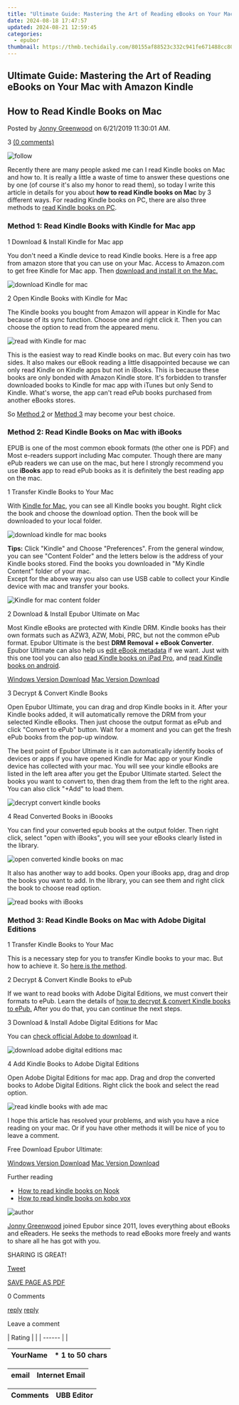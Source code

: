 ```yaml
---
title: "Ultimate Guide: Mastering the Art of Reading eBooks on Your Mac with Amazon Kindle"
date: 2024-08-18 17:47:57
updated: 2024-08-21 12:59:45
categories:
  - epubor
thumbnail: https://thmb.techidaily.com/80155af88523c332c941fe671488cc80343c6425da9b3fc724c8ee058b2d4ab5.jpg
---
```


## Ultimate Guide: Mastering the Art of Reading eBooks on Your Mac with Amazon Kindle

## How to Read Kindle Books on Mac

Posted by [Jonny Greenwood](https://plus.google.com/u/0/+JonnyGreenwood999) on 6/21/2019 11:30:01 AM.

3 [(0 comments)](http://www.epubor.com/#comment-area) 



![follow](http://www.epubor.com/images/follow.png)

Recently there are many people asked me can I read Kindle books on Mac and how to. It is really a little a waste of time to answer these questions one by one (of course it's also my honor to read them), so today I write this article in details for you about **how to read Kindle books on Mac** by 3 different ways. For reading Kindle books on PC, there are also three methods to [read Kindle books on PC](https://tools.techidaily.com/epubor/products/).

### Method 1: Read Kindle Books with Kindle for Mac app

1 Download & Install Kindle for Mac app 

You don't need a Kindle device to read Kindle books. Here is a free app from amazon store that you can use on your Mac. Access to Amazon.com to get free Kindle for Mac app. Then [download and install it on the Mac.](https://www.amazon.com/kindle-dbs/fd/kcp) 

![download Kindle for mac](https://www.epubor.com/images/uppic/read-books-kindle-for-pc.jpg)

2 Open Kindle Books with Kindle for Mac 

The Kindle books you bought from Amazon will appear in Kindle for Mac because of its sync function. Choose one and right click it. Then you can choose the option to read from the appeared menu.

![read with Kindle for mac](http://www.epubor.com/images/uppic/read-with-kindle-for-mac.jpg)

This is the easiest way to read Kindle books on mac. But every coin has two sides. It also makes our eBook reading a little disappointed because we can only read Kindle on Kindle apps but not in iBooks. This is because these books are only bonded with Amazon Kindle store. It's forbidden to transfer downloaded books to Kindle for mac app with iTunes but only Send to Kindle. What's worse, the app can't read ePub books purchased from another eBooks stores.

So [Method 2](https://tools.techidaily.com/epubor/products/) or [Method 3](https://tools.techidaily.com/epubor/products/) may become your best choice.

### Method 2: Read Kindle Books on Mac with iBooks

EPUB is one of the most common ebook formats (the other one is PDF) and Most e-readers support including Mac computer. Though there are many ePub readers we can use on the mac, but here I strongly recommend you use **iBooks** app to read ePub books as it is definitely the best reading app on the mac.

1 Transfer Kindle Books to Your Mac

With [Kindle for Mac](https://tools.techidaily.com/epubor/products/), you can see all Kindle books you bought. Right click the book and choose the download option. Then the book will be downloaded to your local folder.

![download kindle for mac books](http://www.epubor.com/images/uppic/download-kindle-for-mac-books.jpg)

**Tips:** Click "Kindle" and Choose "Preferences". From the general window, you can see "Content Folder" and the letters below is the address of your Kindle books stored. Find the books you downloaded in "My Kindle Content" folder of your mac.  
 Except for the above way you also can use USB cable to collect your Kindle device with mac and transfer your books.

![Kindle for mac content folder](http://www.epubor.com/images/uppic/kindle-for-mac-content-folder.jpg)

2 Download & Install Epubor Ultimate on Mac

Most Kindle eBooks are protected with Kindle DRM. Kindle books has their own formats such as AZW3, AZW, Mobi, PRC, but not the common ePub format. Epubor Ultimate is the best **DRM Removal + eBook Converter**. Epubor Ultimate can also help us [edit eBook metadata](https://tools.techidaily.com/epubor/products/) if we want. Just with this one tool you can also [read Kindle books on iPad Pro](https://tools.techidaily.com/epubor/products/), and [read Kindle books on android](https://tools.techidaily.com/epubor/products/).

[Windows Version Download](https://tools.techidaily.com/epubor/ultimate/) [Mac Version Download](https://tools.techidaily.com/epubor/ultimate/) 

3 Decrypt & Convert Kindle Books

Open Epubor Ultimate, you can drag and drop Kindle books in it. After your Kindle books added, it will automatically remove the DRM from your selected Kindle eBooks. Then just choose the output format as ePub and click "Convert to ePub" button. Wait for a moment and you can get the fresh ePub books from the pop-up window.

The best point of Epubor Ultimate is it can automatically identify books of devices or apps if you have opened Kindle for Mac app or your Kindle device has collected with your mac. You will see your kindle eBooks are listed in the left area after you get the Epubor Ultimate started. Select the books you want to convert to, then drag them from the left to the right area. You can also click "+Add" to load them.

![decrypt convert kindle books](http://www.epubor.com/images/uppic/decrypt-convert-kindle-books.jpg)

4 Read Converted Books in iBoooks

You can find your converted epub books at the output folder. Then right click, select "open with iBooks", you will see your eBooks clearly listed in the library.

![open converted kindle books on mac](https://www.epubor.com/images/uppic/open-epub-with-ibooks.jpg)

It also has another way to add books. Open your iBooks app, drag and drop the books you want to add. In the library, you can see them and right click the book to choose read option.

![read books with iBooks](http://www.epubor.com/images/uppic/read-books-with-iBooks.jpg)

### Method 3: Read Kindle Books on Mac with Adobe Digital Editions

1 Transfer Kindle Books to Your Mac

This is a necessary step for you to transfer Kindle books to your mac. But how to achieve it. So [here is the method](https://tools.techidaily.com/epubor/products/).

2 Decrypt & Convert Kindle Books to ePub

If we want to read books with Adobe Digital Editions, we must convert their formats to ePub. Learn the details of [how to decrypt & convert Kindle books to ePub.](https://tools.techidaily.com/epubor/products/) After you do that, you can continue the next steps.

3 Download & Install Adobe Digital Editions for Mac

You can [check official Adobe to download](http://www.adobe.com/solutions/ebook/digital-editions/download.html) it.

![download adobe digital editions mac](http://www.epubor.com/images/uppic/download-adobe-digital-editions-mac.jpg)

4 Add Kindle Books to Adobe Digital Editions

Open Adobe Digital Editions for mac app. Drag and drop the converted books to Adobe Digital Editions. Right click the book and select the read option.

![read kindle books with ade mac](http://www.epubor.com/images/uppic/read-kindle-books-with-ade-mac.jpg)

I hope this article has resolved your problems, and wish you have a nice reading on your mac. Or if you have other methods it will be nice of you to leave a comment.

Free Download Epubor Ultimate:

[Windows Version Download](https://tools.techidaily.com/epubor/ultimate/) [Mac Version Download](https://tools.techidaily.com/epubor/ultimate/) 

Further reading

* [How to read kindle books on Nook](https://tools.techidaily.com/epubor/products/)
* [How to read kindle books on kobo vox](https://tools.techidaily.com/epubor/products/)

![author](http://www.epubor.com/images/uppic/jonny.png)

[Jonny Greenwood](https://plus.google.com/u/0/+JonnyGreenwood999) joined Epubor since 2011, loves everything about eBooks and eReaders. He seeks the methods to read eBooks more freely and wants to share all he has got with you.

SHARING IS GREAT!

[Tweet](https://twitter.com/share) 

[SAVE PAGE AS PDF](https://tools.techidaily.com/epubor/products/) 



0 Comments

[reply](https://tools.techidaily.com/epubor/products/) [reply](https://tools.techidaily.com/epubor/products/) 

Leave a comment

| Rating |  |
| ------ |  |

| YourName | \*  1 to 50 chars |
| -------- | ----------------- |

| email | Internet Email |
| ----- | -------------- |

| Comments | UBB Editor |
| -------- | ---------- |

<ins class="adsbygoogle"
     style="display:block"
     data-ad-format="autorelaxed"
     data-ad-client="ca-pub-7571918770474297"
     data-ad-slot="1223367746"></ins>



<ins class="adsbygoogle"
     style="display:block"
     data-ad-client="ca-pub-7571918770474297"
     data-ad-slot="8358498916"
     data-ad-format="auto"
     data-full-width-responsive="true"></ins>
